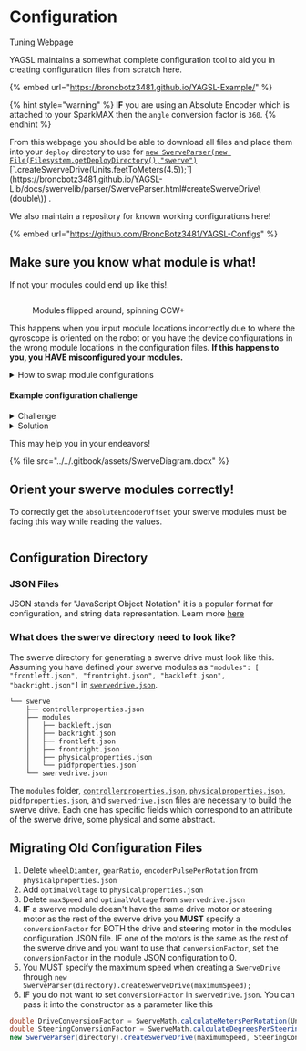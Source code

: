 # Configuration

Tuning Webpage

YAGSL maintains a somewhat complete configuration tool to aid you in creating configuration files from scratch here.

{% embed url="https://broncbotz3481.github.io/YAGSL-Example/" %}

{% hint style="warning" %}
**IF** you are using an Absolute Encoder which is attached to your SparkMAX then the `angle` conversion factor is `360`.
{% endhint %}

From this webpage you should be able to download all files and place them into your `deploy` directory to use for [`new SwerveParser(new File(Filesystem.getDeployDirectory(),"swerve")`](https://broncbotz3481.github.io/YAGSL-Lib/docs/swervelib/parser/SwerveParser.html#%3Cinit%3E\(java.io.File\))[`.createSwerveDrive(Units.feetToMeters(4.5));`](https://broncbotz3481.github.io/YAGSL-Lib/docs/swervelib/parser/SwerveParser.html#createSwerveDrive\(double\)) .

We also maintain a repository for known working configurations here!

{% embed url="https://github.com/BroncBotz3481/YAGSL-Configs" %}

## Make sure you know what module is what!

If not your modules could end up like this!.

<figure><img src="../../.gitbook/assets/id_change3.png" alt=""><figcaption><p>Modules flipped around, spinning CCW+</p></figcaption></figure>

This happens when you input module locations incorrectly due to where the gyroscope is oriented on the robot or you have the device configurations in the wrong module locations in the configuration files. **If this happens to you, you HAVE misconfigured your modules.**

<details>

<summary>How to swap module configurations</summary>

For the examples we label with numbers as to be less confused, however when changing module files around we assign the numbers to the respective initial module configuration names. For the example above we have as follows

1. `frontleft.json`
2. `frontright.json`
3. `backleft.json`
4. `backright.json`

**Swapping `frontleft.json` with `backleft.json`**

<pre class="language-json" data-title="frontleft.json"><code class="lang-json">{
<strong>  "drive": {
</strong><strong>    "type": "sparkmax",
</strong><strong>    "id": 4,
</strong><strong>    "canbus": null
</strong><strong>  },
</strong><strong>  "angle": {
</strong><strong>    "type": "sparkmax",
</strong><strong>    "id": 3,
</strong><strong>    "canbus": null
</strong><strong>  },
</strong><strong>  "encoder": {
</strong><strong>    "type": "cancoder",
</strong><strong>    "id": 9,
</strong><strong>    "canbus": null
</strong><strong>  },
</strong><strong>  "inverted": {
</strong><strong>    "drive": false,
</strong><strong>    "angle": false
</strong><strong>  },
</strong><strong>  "absoluteEncoderOffset": -114.609,
</strong>  "location": {
    "front": 12,
    "left": 12
  }
}
</code></pre>

<pre class="language-json" data-title="backleft.json"><code class="lang-json"><strong>{
</strong><strong>  "drive": {
</strong><strong>    "type": "sparkmax",
</strong><strong>    "id": 7,
</strong><strong>    "canbus": null
</strong><strong>  },
</strong><strong>  "angle": {
</strong><strong>    "type": "sparkmax",
</strong><strong>    "id": 8,
</strong><strong>    "canbus": null
</strong><strong>  },
</strong><strong>  "encoder": {
</strong><strong>    "type": "cancoder",
</strong><strong>    "id": 12,
</strong><strong>    "canbus": null
</strong><strong>  },
</strong><strong>  "inverted": {
</strong><strong>    "drive": false,
</strong><strong>    "angle": false
</strong><strong>  },
</strong><strong>  "absoluteEncoderOffset": 6.504,
</strong>  "location": {
    "front": -12,
    "left": 12
  }
}
</code></pre>

Swap the highlighted lines and you have swapped the module configurations correctly.

#### The easy way

1. Change the location negations to the desired module side.
2. Rename the files without overwriting eachother.

</details>

#### Example configuration challenge

<details>

<summary>Challenge</summary>

Here is a challenge for you, how can you solve this misconfiguration?

<img src="../../.gitbook/assets/id_spin1.png" alt="While rotating right" data-size="original"><img src="../../.gitbook/assets/challenge_reorder2.png" alt="Translating right" data-size="original">

</details>

<details>

<summary>Solution</summary>

<img src="../../.gitbook/assets/challenge_reorder1.png" alt="" data-size="original">

Steps:

1. Invert 4 and 2.
2. Swap 1 and 4.

</details>

This may help you in your endeavors!

{% file src="../../.gitbook/assets/SwerveDiagram.docx" %}

## Orient your swerve modules correctly!

To correctly get the `absoluteEncoderOffset` your swerve modules must be facing this way while reading the values.

<figure><img src="../../.gitbook/assets/devilbots_cropped_swerve_orientation.png" alt=""><figcaption></figcaption></figure>

## Configuration Directory

### JSON Files

JSON stands for "JavaScript Object Notation" it is a popular format for configuration, and string data representation. Learn more [here](https://www.w3schools.com/js/js\_json\_intro.asp)

### What does the swerve directory need to look like?

The swerve directory for generating a swerve drive must look like this. Assuming you have defined your swerve modules as `"modules": [ "frontleft.json", "frontright.json", "backleft.json", "backright.json"]` in [`swervedrive.json`](swerve-drive-configuration.md).

```
└── swerve
    ├── controllerproperties.json
    ├── modules
    │   ├── backleft.json
    │   ├── backright.json
    │   ├── frontleft.json
    │   ├── frontright.json
    │   ├── physicalproperties.json
    │   └── pidfproperties.json
    └── swervedrive.json
```

The `modules` folder, [`controllerproperties.json`](controller-properties-configuration.md), [`physicalproperties.json`](physical-properties-configuration.md), [`pidfproperties.json`](pidf-properties-configuration/), and [`swervedrive.json`](swerve-drive-configuration.md) files are necessary to build the swerve drive. Each one has specific fields which correspond to an attribute of the swerve drive, some physical and some abstract.

## Migrating Old Configuration Files

1. Delete `wheelDiamter`, `gearRatio`, `encoderPulsePerRotation` from `physicalproperties.json`
2. Add `optimalVoltage` to `physicalproperties.json`
3. Delete `maxSpeed` and `optimalVoltage` from `swervedrive.json`
4. **IF** a swerve module doesn't have the same drive motor or steering motor as the rest of the swerve drive you **MUST** specify a `conversionFactor` for BOTH the drive and steering motor in the modules configuration JSON file. IF one of the motors is the same as the rest of the swerve drive and you want to use that `conversionFactor`, set the `conversionFactor` in the module JSON configuration to 0.
5. You MUST specify the maximum speed when creating a `SwerveDrive` through `new SwerveParser(directory).createSwerveDrive(maximumSpeed);`
6. IF you do not want to set `conversionFactor` in `swervedrive.json`. You can pass it into the constructor as a parameter like this

```java
double DriveConversionFactor = SwerveMath.calculateMetersPerRotation(Units.inchesToMeters(WHEEL_DIAMETER), GEAR_RATIO, ENCODER_RESOLUTION);
double SteeringConversionFactor = SwerveMath.calculateDegreesPerSteeringRotation(GEAR_RATIO, ENCODER_RESOLUTION);
new SwerveParser(directory).createSwerveDrive(maximumSpeed, SteeringConversionFactor, DriveConversionFactor);
```

